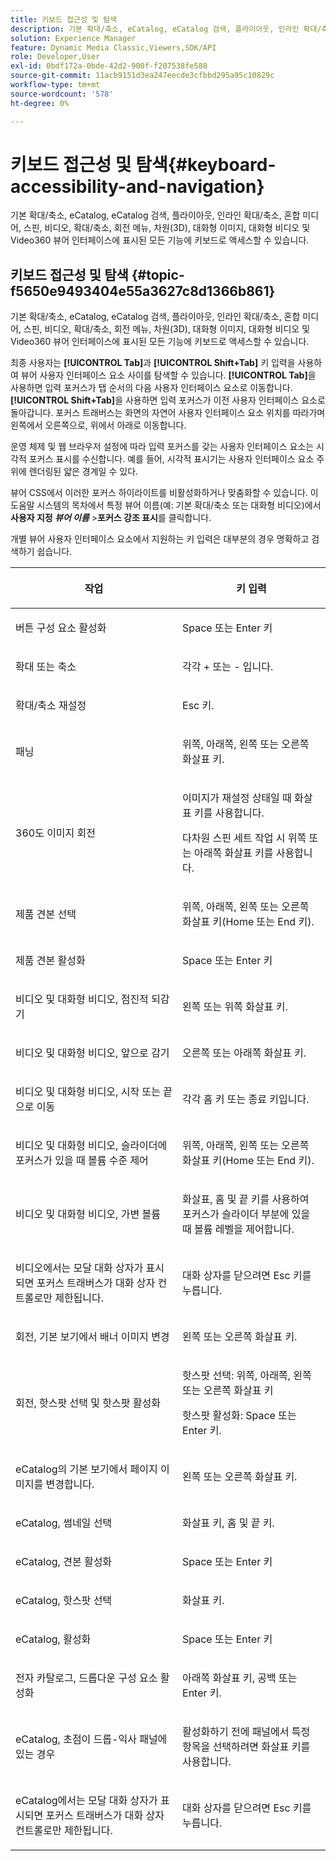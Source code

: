 ```yaml
---
title: 키보드 접근성 및 탐색
description: 기본 확대/축소, eCatalog, eCatalog 검색, 플라이아웃, 인라인 확대/축소, 혼합 미디어, 회전, 비디오, 확대/축소, 차원(3D), 회전식, 대화형 이미지, 대화형 비디오 및 Video360 뷰어 인터페이스에 노출된 모든 기능은 키보드에 액세스할 수 있습니다.
solution: Experience Manager
feature: Dynamic Media Classic,Viewers,SDK/API
role: Developer,User
exl-id: 0bdf172a-0bde-42d2-900f-f207538fe588
source-git-commit: 11acb9151d3ea247eecde3cfbbd295a95c10829c
workflow-type: tm+mt
source-wordcount: '578'
ht-degree: 0%

---
```


# 키보드 접근성 및 탐색{#keyboard-accessibility-and-navigation}

기본 확대/축소, eCatalog, eCatalog 검색, 플라이아웃, 인라인 확대/축소, 혼합 미디어, 스핀, 비디오, 확대/축소, 회전 메뉴, 차원(3D), 대화형 이미지, 대화형 비디오 및 Video360 뷰어 인터페이스에 표시된 모든 기능에 키보드로 액세스할 수 있습니다.

<!-- Updated June 1, 2020 from https://wiki.corp.adobe.com/pages/viewpage.action?spaceKey=scene7qa&title=s7Viewers%2C+S7SDK%2C+S7OnDemand+Release+Notes - Contact is Sasha -->

## 키보드 접근성 및 탐색 {#topic-f5650e9493404e55a3627c8d1366b861}

기본 확대/축소, eCatalog, eCatalog 검색, 플라이아웃, 인라인 확대/축소, 혼합 미디어, 스핀, 비디오, 확대/축소, 회전 메뉴, 차원(3D), 대화형 이미지, 대화형 비디오 및 Video360 뷰어 인터페이스에 표시된 모든 기능에 키보드로 액세스할 수 있습니다.

최종 사용자는 **[!UICONTROL Tab]**&#x200B;과 **[!UICONTROL Shift+Tab]** 키 입력을 사용하여 뷰어 사용자 인터페이스 요소 사이를 탐색할 수 있습니다. **[!UICONTROL Tab]**&#x200B;을 사용하면 입력 포커스가 탭 순서의 다음 사용자 인터페이스 요소로 이동합니다. **[!UICONTROL Shift+Tab]**&#x200B;을 사용하면 입력 포커스가 이전 사용자 인터페이스 요소로 돌아갑니다. 포커스 트래버스는 화면의 자연어 사용자 인터페이스 요소 위치를 따라가며 왼쪽에서 오른쪽으로, 위에서 아래로 이동합니다.

운영 체제 및 웹 브라우저 설정에 따라 입력 포커스를 갖는 사용자 인터페이스 요소는 시각적 포커스 표시를 수신합니다. 예를 들어, 시각적 표시기는 사용자 인터페이스 요소 주위에 렌더링된 얇은 경계일 수 있다.

뷰어 CSS에서 이러한 포커스 하이라이트를 비활성화하거나 맞춤화할 수 있습니다. 이 도움말 시스템의 목차에서 특정 뷰어 이름(예: 기본 확대/축소 또는 대화형 비디오)에서 **사용자 지정 *뷰어 이름*** >**&#x200B;포커스 강조 표시&#x200B;**&#x200B;를 클릭합니다.

개별 뷰어 사용자 인터페이스 요소에서 지원하는 키 입력은 대부분의 경우 명확하고 검색하기 쉽습니다.

<table id="table_8C49100412224324BF1DBF7FDFDCCBF8"> 
 <thead> 
  <tr> 
   <th colname="col1" class="entry"> <p>작업 </p> </th> 
   <th colname="col2" class="entry"> <p>키 입력 </p> </th> 
  </tr> 
 </thead>
 <tbody> 
  <tr> 
   <td colname="col1"> <p>버튼 구성 요소 활성화 </p> </td> 
   <td colname="col2"> <p>Space 또는 Enter 키 </p> </td> 
  </tr> 
  <tr> 
   <td colname="col1"> <p>확대 또는 축소 </p> </td> 
   <td colname="col2"> <p> 각각 <span class="uicontrol"> + </span> 또는 <span class="uicontrol"> - </span>입니다. </p> </td> 
  </tr> 
  <tr> 
   <td colname="col1"> <p>확대/축소 재설정 </p> </td> 
   <td colname="col2"> <p>Esc 키. </p> </td> 
  </tr> 
  <tr> 
   <td colname="col1"> <p>패닝 </p> </td> 
   <td colname="col2"> <p>위쪽, 아래쪽, 왼쪽 또는 오른쪽 화살표 키. </p> </td> 
  </tr> 
  <tr> 
   <td colname="col1"> <p>360도 이미지 회전 </p> </td> 
   <td colname="col2"> <p>이미지가 재설정 상태일 때 화살표 키를 사용합니다. </p> <p>다차원 스핀 세트 작업 시 위쪽 또는 아래쪽 화살표 키를 사용합니다. </p> </td> 
  </tr> 
  <tr> 
   <td colname="col1"> <p>제품 견본 선택 </p> </td> 
   <td colname="col2"> <p>위쪽, 아래쪽, 왼쪽 또는 오른쪽 화살표 키(Home 또는 End 키). </p> </td> 
  </tr> 
  <tr> 
   <td colname="col1"> <p>제품 견본 활성화 </p> </td> 
   <td colname="col2"> <p>Space 또는 Enter 키 </p> </td> 
  </tr> 
  <tr> 
   <td colname="col1"> <p>비디오 및 대화형 비디오, 점진적 되감기 </p> </td> 
   <td colname="col2"> <p>왼쪽 또는 위쪽 화살표 키. </p> </td> 
  </tr> 
  <tr> 
   <td colname="col1"> <p>비디오 및 대화형 비디오, 앞으로 감기 </p> </td> 
   <td colname="col2"> <p>오른쪽 또는 아래쪽 화살표 키. </p> </td> 
  </tr> 
  <tr> 
   <td colname="col1"> <p>비디오 및 대화형 비디오, 시작 또는 끝으로 이동 </p> </td> 
   <td colname="col2"> <p>각각 홈 키 또는 종료 키입니다. </p> </td> 
  </tr> 
  <tr> 
   <td colname="col1"> <p>비디오 및 대화형 비디오, 슬라이더에 포커스가 있을 때 볼륨 수준 제어 </p> </td> 
   <td colname="col2"> <p>위쪽, 아래쪽, 왼쪽 또는 오른쪽 화살표 키(Home 또는 End 키). </p> </td> 
  </tr> 
  <tr> 
   <td colname="col1"> <p>비디오 및 대화형 비디오, 가변 볼륨 </p> </td> 
   <td colname="col2"> <p>화살표, 홈 및 끝 키를 사용하여 포커스가 슬라이더 부분에 있을 때 볼륨 레벨을 제어합니다. </p> </td> 
  </tr> 
  <tr> 
   <td colname="col1"> <p>비디오에서는 모달 대화 상자가 표시되면 포커스 트래버스가 대화 상자 컨트롤로만 제한됩니다. </p> </td> 
   <td colname="col2"> <p>대화 상자를 닫으려면 Esc 키를 누릅니다. </p> </td> 
  </tr> 
  <tr> 
   <td colname="col1"> <p>회전, 기본 보기에서 배너 이미지 변경 </p> </td> 
   <td colname="col2"> <p>왼쪽 또는 오른쪽 화살표 키. </p> </td> 
  </tr> 
  <tr> 
   <td colname="col1"> <p>회전, 핫스팟 선택 및 핫스팟 활성화 </p> </td> 
   <td colname="col2"> <p>핫스팟 선택: 위쪽, 아래쪽, 왼쪽 또는 오른쪽 화살표 키 </p> <p>핫스팟 활성화: Space 또는 Enter 키. </p> </td> 
  </tr> 
  <tr> 
   <td colname="col1"> <p>eCatalog의 기본 보기에서 페이지 이미지를 변경합니다. </p> </td> 
   <td colname="col2"> <p> 왼쪽 또는 오른쪽 화살표 키. </p> </td> 
  </tr> 
  <tr> 
   <td colname="col1"> <p>eCatalog, 썸네일 선택 </p> </td> 
   <td colname="col2"> <p>화살표 키, 홈 및 끝 키. </p> </td> 
  </tr> 
  <tr> 
   <td colname="col1"> <p>eCatalog, 견본 활성화 </p> </td> 
   <td colname="col2"> <p>Space 또는 Enter 키 </p> </td> 
  </tr> 
  <tr> 
   <td colname="col1"> <p>eCatalog, 핫스팟 선택 </p> </td> 
   <td colname="col2"> <p>화살표 키. </p> </td> 
  </tr> 
  <tr> 
   <td colname="col1"> <p>eCatalog, 활성화 </p> </td> 
   <td colname="col2"> <p>Space 또는 Enter 키 </p> </td> 
  </tr> 
  <tr> 
   <td colname="col1"> <p>전자 카탈로그, 드롭다운 구성 요소 활성화 </p> </td> 
   <td colname="col2"> <p> 아래쪽 화살표 키, 공백 또는 Enter 키. </p> </td> 
  </tr> 
  <tr> 
   <td colname="col1"> <p>eCatalog, 초점이 드롭-익사 패널에 있는 경우 </p> </td> 
   <td colname="col2"> <p>활성화하기 전에 패널에서 특정 항목을 선택하려면 화살표 키를 사용합니다. </p> </td> 
  </tr> 
  <tr> 
   <td colname="col1"> <p>eCatalog에서는 모달 대화 상자가 표시되면 포커스 트래버스가 대화 상자 컨트롤로만 제한됩니다. </p> </td> 
   <td colname="col2"> <p>대화 상자를 닫으려면 Esc 키를 누릅니다. </p> </td> 
  </tr> 
 </tbody> 
</table>
